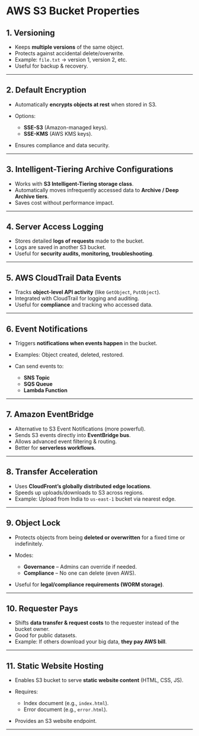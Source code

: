 # AWS S3 Bucket Properties

## 1. Versioning

* Keeps **multiple versions** of the same object.
* Protects against accidental delete/overwrite.
* Example: `file.txt` → version 1, version 2, etc.
* Useful for backup & recovery.

---

## 2. Default Encryption

* Automatically **encrypts objects at rest** when stored in S3.
* Options:

  * **SSE-S3** (Amazon-managed keys).
  * **SSE-KMS** (AWS KMS keys).
* Ensures compliance and data security.

---

## 3. Intelligent-Tiering Archive Configurations

* Works with **S3 Intelligent-Tiering storage class**.
* Automatically moves infrequently accessed data to **Archive / Deep Archive tiers**.
* Saves cost without performance impact.

---

## 4. Server Access Logging

* Stores detailed **logs of requests** made to the bucket.
* Logs are saved in another S3 bucket.
* Useful for **security audits, monitoring, troubleshooting**.

---

## 5. AWS CloudTrail Data Events

* Tracks **object-level API activity** (like `GetObject`, `PutObject`).
* Integrated with CloudTrail for logging and auditing.
* Useful for **compliance** and tracking who accessed data.

---

## 6. Event Notifications

* Triggers **notifications when events happen** in the bucket.
* Examples: Object created, deleted, restored.
* Can send events to:

  * **SNS Topic**
  * **SQS Queue**
  * **Lambda Function**

---

## 7. Amazon EventBridge

* Alternative to S3 Event Notifications (more powerful).
* Sends S3 events directly into **EventBridge bus**.
* Allows advanced event filtering & routing.
* Better for **serverless workflows**.

---

## 8. Transfer Acceleration

* Uses **CloudFront’s globally distributed edge locations**.
* Speeds up uploads/downloads to S3 across regions.
* Example: Upload from India to `us-east-1` bucket via nearest edge.

---

## 9. Object Lock

* Protects objects from being **deleted or overwritten** for a fixed time or indefinitely.
* Modes:

  * **Governance** – Admins can override if needed.
  * **Compliance** – No one can delete (even AWS).
* Useful for **legal/compliance requirements (WORM storage)**.

---

## 10. Requester Pays

* Shifts **data transfer & request costs** to the requester instead of the bucket owner.
* Good for public datasets.
* Example: If others download your big data, **they pay AWS bill**.

---

## 11. Static Website Hosting

* Enables S3 bucket to serve **static website content** (HTML, CSS, JS).
* Requires:

  * Index document (e.g., `index.html`).
  * Error document (e.g., `error.html`).
* Provides an S3 website endpoint.

---